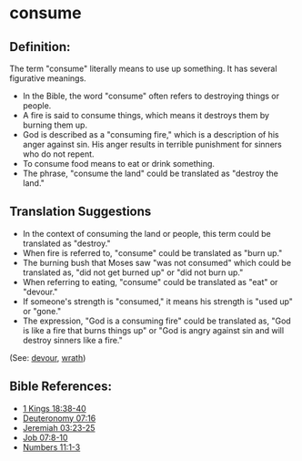 # consume #

## Definition: ##

The term "consume" literally means to use up something. It has several figurative meanings.

* In the Bible, the word "consume" often refers to destroying things or people.
* A fire is said to consume things, which means it destroys them by burning them up.
* God is described as a "consuming fire," which is a description of his anger against sin. His anger results in terrible punishment for sinners who do not repent.
* To consume food means to eat or drink something.
* The phrase, "consume the land" could be translated as "destroy the land."

## Translation Suggestions ##

* In the context of consuming the land or people, this term could be translated as "destroy."
* When fire is referred to, "consume" could be translated as "burn up."
* The burning bush that Moses saw "was not consumed" which could be translated as, "did not get burned up" or "did not burn up."
* When referring to eating, "consume" could be translated as "eat" or "devour."
* If someone's strength is "consumed," it means his strength is "used up" or "gone."
* The expression, "God is a consuming fire" could be translated as, "God is like a fire that burns things up" or "God is angry against sin and will destroy sinners like a fire."

(See: [devour](../other/devour.md), [wrath](../kt/wrath.md))

## Bible References: ##

* [1 Kings 18:38-40](https://door43.org/en/bible/notes/1ki/18/38)
* [Deuteronomy 07:16](https://door43.org/en/bible/notes/deu/07/16)
* [Jeremiah 03:23-25](https://door43.org/en/bible/notes/jer/03/23)
* [Job 07:8-10](https://door43.org/en/bible/notes/job/07/08)
* [Numbers 11:1-3](https://door43.org/en/bible/notes/num/11/01)

